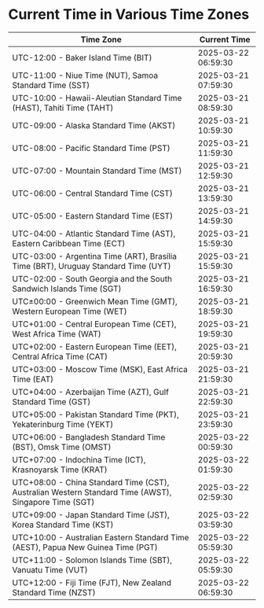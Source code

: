 # Current Time in Various Time Zones

| Time Zone | Current Time |
|-----------|--------------|
| UTC-12:00 - Baker Island Time (BIT) | 2025-03-22 06:59:30 |
| UTC-11:00 - Niue Time (NUT), Samoa Standard Time (SST) | 2025-03-21 07:59:30 |
| UTC-10:00 - Hawaii-Aleutian Standard Time (HAST), Tahiti Time (TAHT) | 2025-03-21 08:59:30 |
| UTC-09:00 - Alaska Standard Time (AKST) | 2025-03-21 10:59:30 |
| UTC-08:00 - Pacific Standard Time (PST) | 2025-03-21 11:59:30 |
| UTC-07:00 - Mountain Standard Time (MST) | 2025-03-21 12:59:30 |
| UTC-06:00 - Central Standard Time (CST) | 2025-03-21 13:59:30 |
| UTC-05:00 - Eastern Standard Time (EST) | 2025-03-21 14:59:30 |
| UTC-04:00 - Atlantic Standard Time (AST), Eastern Caribbean Time (ECT) | 2025-03-21 15:59:30 |
| UTC-03:00 - Argentina Time (ART), Brasília Time (BRT), Uruguay Standard Time (UYT) | 2025-03-21 15:59:30 |
| UTC-02:00 - South Georgia and the South Sandwich Islands Time (SGT) | 2025-03-21 16:59:30 |
| UTC±00:00 - Greenwich Mean Time (GMT), Western European Time (WET) | 2025-03-21 18:59:30 |
| UTC+01:00 - Central European Time (CET), West Africa Time (WAT) | 2025-03-21 19:59:30 |
| UTC+02:00 - Eastern European Time (EET), Central Africa Time (CAT) | 2025-03-21 20:59:30 |
| UTC+03:00 - Moscow Time (MSK), East Africa Time (EAT) | 2025-03-21 21:59:30 |
| UTC+04:00 - Azerbaijan Time (AZT), Gulf Standard Time (GST) | 2025-03-21 22:59:30 |
| UTC+05:00 - Pakistan Standard Time (PKT), Yekaterinburg Time (YEKT) | 2025-03-21 23:59:30 |
| UTC+06:00 - Bangladesh Standard Time (BST), Omsk Time (OMST) | 2025-03-22 00:59:30 |
| UTC+07:00 - Indochina Time (ICT), Krasnoyarsk Time (KRAT) | 2025-03-22 01:59:30 |
| UTC+08:00 - China Standard Time (CST), Australian Western Standard Time (AWST), Singapore Time (SGT) | 2025-03-22 02:59:30 |
| UTC+09:00 - Japan Standard Time (JST), Korea Standard Time (KST) | 2025-03-22 03:59:30 |
| UTC+10:00 - Australian Eastern Standard Time (AEST), Papua New Guinea Time (PGT) | 2025-03-22 05:59:30 |
| UTC+11:00 - Solomon Islands Time (SBT), Vanuatu Time (VUT) | 2025-03-22 05:59:30 |
| UTC+12:00 - Fiji Time (FJT), New Zealand Standard Time (NZST) | 2025-03-22 06:59:30 |
